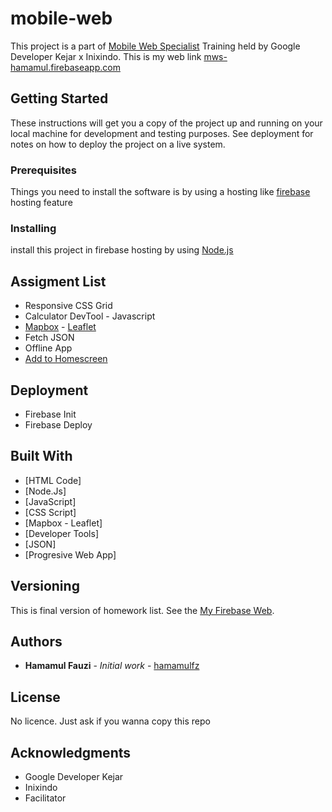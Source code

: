# mobile-web

This project is a part of [Mobile Web Specialist](https://events.withgoogle.com/googledeveloperskejar/) Training held by Google Developer Kejar x Inixindo.
This is my web link [mws-hamamul.firebaseapp.com](https://mws-hamamul.firebaseapp.com/)


## Getting Started

These instructions will get you a copy of the project up and running on your local machine for development and testing purposes. See deployment for notes on how to deploy the project on a live system.


### Prerequisites

Things you need to install the software is by using a hosting like [firebase](https://firebase.google.com/?hl=id) hosting feature



### Installing

install this project in firebase hosting by using [Node.js](https://nodejs.org/en/)


## Assigment List

* Responsive CSS Grid
* Calculator DevTool - Javascript
* [Mapbox](https://www.mapbox.com/) - [Leaflet](https://leafletjs.com/)
* Fetch JSON
* Offline App
* [Add to Homescreen](https://codelabs.developers.google.com/codelabs/add-to-home-screen/#0) 


## Deployment
* Firebase Init
* Firebase Deploy


## Built With

* [HTML Code]
* [Node.Js]
* [JavaScript]
* [CSS Script]
* [Mapbox - Leaflet]
* [Developer Tools]
* [JSON]
* [Progresive Web App]


## Versioning

This is final version of homework list. See the [My Firebase Web](https://mws-hamamul.firebaseapp.com/). 

## Authors

* **Hamamul Fauzi** - *Initial work* - [hamamulfz](https://github.com/hamamulfz)


## License

No licence. Just ask if you wanna copy this repo

## Acknowledgments

* Google Developer Kejar
* Inixindo
* Facilitator
